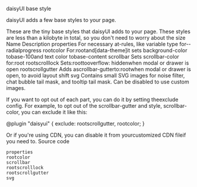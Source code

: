 daisyUI base style

daisyUI adds a few base styles to your page.

These are the tiny base styles that daisyUI adds to your page. These styles are less than a kilobyte in total, so you don't need to worry about the size
Name Description
properties For necessary at-rules, like variable type for--radialprogress
rootcolor For:rootand[data-theme]it sets background-color tobase-100and text color tobase-content
scrollbar Sets scrollbar-color for:root
rootscrolllock Sets:roottooverflow: hiddenwhen modal or drawer is open
rootscrollgutter Adds ascrollbar-gutterto:rootwhen modal or drawer is open, to avoid layout shift
svg Contains small SVG images for noise filter, chat bubble tail mask, and tooltip tail mask. Can be disabled to use custom images.

If you want to opt out of each part, you can do it by setting theexclude config.
For example, to opt out of the scrollbar-gutter and style, scrollbar-color, you can exclude it like this:

@plugin "daisyui" {
exclude: rootscrollgutter, rootcolor;
}

Or if you're using CDN, you can disable it from yourcustomized CDN fileif you need to.
Source code

    properties
    rootcolor
    scrollbar
    rootscrolllock
    rootscrollgutter
    svg
